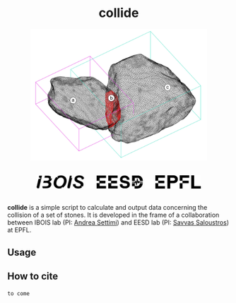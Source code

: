 <h1 align="center">collide</h1>

<!-- <div align = "center">
    <a href="https://zenodo.org/badge/latestdoi/452384523">
        <img src="https://zenodo.org/badge/452384523.svg" alt="DOI">
    </a>
</div> -->

<p align="center">
    <img src="./img/ibois_collision_expl.jpg" width="400">
</p>
<br/>

<div align = "center">
    <a>
        <img src = "./img/ibosiTraspBlack.png" height="30"/>
    </a>
    <a>
        <img src = "./img/50x50-00000000.png" height="20"/>
    </a>
    <a>
        <img src = "./img/eesd_logo_black.png" height="30"/>
    </a>
    <a>
        <img src = "./img/50x50-00000000.png" height="20"/>
    </a>
    <a>
        <img src = "./img/logoEPFLblack.png" height="30"/>
    </a>
</div>

<br />

**collide** is a simple script to calculate and output data concerning the collision of a set of stones. It is developed in the frame of a collaboration between IBOIS lab (PI: [Andrea Settimi](andrea.settimi@epfl.ch)) and EESD lab (PI: [Savvas Saloustros](savvas.saloustros@epfl.ch)) at EPFL.

## Usage

## How to cite
```bibitex
to come
```